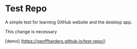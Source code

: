 # Test Repo
A simple test for learning GitHub website and the desktop app.

This change is necessary

[demo] (https://geoffharders.github.io/test-repo/)

